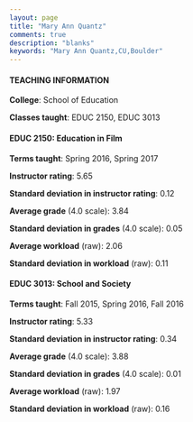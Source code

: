 ```yaml
---
layout: page
title: "Mary Ann Quantz" 
comments: true
description: "blanks"
keywords: "Mary Ann Quantz,CU,Boulder"
---
```

<head>
<script src="https://ajax.googleapis.com/ajax/libs/jquery/2.1.3/jquery.min.js"></script>
<script src="https://dl.dropboxusercontent.com/s/pc42nxpaw1ea4o9/highcharts.js?dl=0"></script>
<!-- <script src="../assets/js/highcharts.js"></script> -->
<style type="text/css">@font-face {
	font-family: "Bebas Neue";
	src: url(https://www.filehosting.org/file/details/544349/BebasNeue Regular.otf) format("opentype");
	}
	h1.Bebas { 
		font-family: "Bebas Neue", Verdana, Tahoma;
	}
</style>
</head>
	   
#### TEACHING INFORMATION

**College**: School of Education

**Classes taught**: EDUC 2150, EDUC 3013

#### EDUC 2150: Education in Film

**Terms taught**: Spring 2016, Spring 2017

**Instructor rating**: 5.65

**Standard deviation in instructor rating**: 0.12

**Average grade** (4.0 scale): 3.84

**Standard deviation in grades** (4.0 scale): 0.05

**Average workload** (raw): 2.06

**Standard deviation in workload** (raw): 0.11

#### EDUC 3013: School and Society

**Terms taught**: Fall 2015, Spring 2016, Fall 2016

**Instructor rating**: 5.33

**Standard deviation in instructor rating**: 0.34

**Average grade** (4.0 scale): 3.88

**Standard deviation in grades** (4.0 scale): 0.01

**Average workload** (raw): 1.97

**Standard deviation in workload** (raw): 0.16

